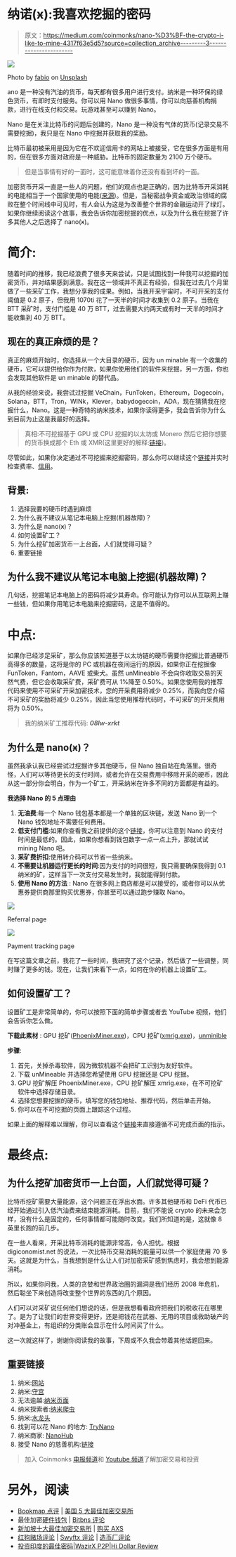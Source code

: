 # 纳诺(ӿ):我喜欢挖掘的密码

> 原文：<https://medium.com/coinmonks/nano-%D3%BF-the-crypto-i-like-to-mine-4317f63e5d5?source=collection_archive---------3----------------------->

![](img/ed3fd52dd4249d2f6376d0b4e133f357.png)

Photo by [fabio](https://unsplash.com/@fabioha?utm_source=unsplash&utm_medium=referral&utm_content=creditCopyText) on [Unsplash](https://unsplash.com/photos/oyXis2kALVg)

ano 是一种没有汽油的货币，每天都有很多用户进行支付。纳米是一种环保的绿色货币，有即时支付服务。你可以用 Nano 做很多事情，你可以向慈善机构捐款，进行在线支付和交易。玩游戏甚至可以赚到 Nano。

Nano 是在关注比特币的问题后创建的，Nano 是一种没有气体的货币(记录交易不需要挖掘)，我只是在 Nano 中挖掘并获取我的奖励。

比特币最初被采用是因为它在不欢迎信用卡的网站上被接受，它在很多方面是有用的，但在很多方面对政府是一种威胁。比特币的固定数量为 2100 万个硬币。

> 但是当事情有好的一面时，这可能意味着你还没有看到坏的一面。

加密货币开采一直是一些人的问题，他们的观点也是正确的，因为比特币开采消耗的电能相当于一个国家使用的电能([来源](https://digiconomist.net/bitcoin-energy-consumption/))。但是，当秘密战争资金或政治领域的腐败在整个时间线中可见时，有人会认为这是为改善整个世界的金融运动开了绿灯。如果你继续阅读这个故事，我会告诉你加密挖掘的优点，以及为什么我在挖掘了许多其他人之后选择了 nano(ӿ)。

# 简介:

随着时间的推移，我已经浪费了很多天来尝试，只是试图找到一种我可以挖掘的加密货币，并对结果感到满意。我在这一领域并不真正有经验，但我在过去几个月里做了一些采矿工作，我想分享我的成果。例如，当我开采宇宙时，不可开采的支付阈值是 0.2 原子，但我用 1070ti 花了一天半的时间才收集到 0.2 原子。当我在 BTT 采矿时，支付门槛是 40 万 BTT，过去需要大约两天或有时一天半的时间才能收集到 40 万 BTT。

## 现在的**真正麻烦的是**？

真正的麻烦开始时，你选择从一个大目录的硬币，因为 un minable 有一个收集的硬币，它可以提供给你作为付款，如果你使用他们的软件来挖掘，另一方面，你也会发现其他软件是 un minable 的替代品。

从我的经验来说，我尝试过挖掘 VeChain，FunToken，Ethereum，Dogecoin，Solana，BTT，Tron，WINk，Klever，babydogecoin，ADA，现在猜猜我在挖掘什么，Nano。这是一种奇特的纳米技术，如果你读得更多，我会告诉你为什么到目前为止这是我最好的选择。

> 真相:不可挖掘基于 GPU 或 CPU 挖掘的以太坊或 Monero 然后它把你想要的货币换成那个 Eth 或 XMR(这里更好的解释:[链接](https://forum.cardano.org/t/unmineable-is-this-a-scam-i-earned-01-ada-in-one-day-gone/62204/3))。

尽管如此，如果你决定通过不可挖掘来挖掘密码，那么你可以继续这个[链接](https://unmineablesbest.com/)并实时检查费率、[信用](https://www.reddit.com/r/Unmineable/comments/o6ds5u/comment/h6garm2/?utm_source=share&utm_medium=web2x&context=3)。

## 背景:

1.  选择我要的硬币时遇到麻烦
2.  为什么我不建议从笔记本电脑上挖掘(机器故障)？
3.  为什么是 nano(ӿ)？
4.  如何设置矿工？
5.  为什么挖矿加密货币一上台面，人们就觉得可疑？
6.  重要链接

## 为什么我不建议从笔记本电脑上挖掘(机器故障)？

几句话，挖掘笔记本电脑上的密码将减少其寿命。你可能认为你可以从互联网上赚一些钱，但如果你用笔记本电脑来挖掘密码，这是不值得的。

# 中点:

如果你已经涉足采矿，那么你应该知道基于以太坊链的硬币需要你挖掘比普通硬币高得多的数量，这将是你的 PC 或机器在夜间运行的原因，如果你正在挖掘像 FunToken，Fantom，AAVE 或柴犬。虽然 unMineable 不会向你收取交易的天然气费，但它会收取采矿费，采矿费可从 1%降至 0.50%。如果您使用我的推荐代码来使用不可采矿开采加密技术，您的开采费用将减少 0.25%，而我向您介绍不可采矿的奖励将减少 0.25%，因此当您使用推荐代码时，不可采矿的开采费用将为 0.50%。

> 我的纳米矿工推荐代码: ***08lw-xrkt***

## 为什么是 nano(ӿ)？

虽然我承认我已经尝试过挖掘许多其他硬币，但 Nano 独自站在角落里。很奇怪，人们可以等待更长的支付时间，或者允许在交易费用中移除开采的硬币，因此从这一部分你会明白，作为一个矿工，开采纳米在许多不同的方面都是有益的。

**我选择 Nano 的 5 点理由**

1.  **无油费**:每一个 Nano 钱包基本都是一个单独的区块链，发送 Nano 到一个 Nano 钱包地址不需要任何费用。
2.  **低支付门槛**:如果你查看我之前提供的这个[链接](https://unmineablesbest.com/)，你可以注意到 Nano 的支付时间是最低的。因此，如果你想看到钱包数字一点一点上升，那就试试 mining Nano 吧。
3.  **采矿费折扣**:使用转介码可以节省一些纳米。
4.  **不需要让机器运行更长的时间**:因为支付的时间很短，我只需要确保我得到 0.1 纳米的矿，这样当下一次支付交易发生时，我就能得到付款。
5.  **使用 Nano 的方法** : Nano 在很多网上商店都是可以接受的，或者你可以从优惠券提供商那里购买优惠券，你甚至可以通过跑步赚取 Nano。

![](img/03f311f1b40aa080b093141c7bde7e83.png)

Referral page

![](img/cccb2c899d8272985c7e6c6487db423f.png)

Payment tracking page

在写这篇文章之前，我花了一些时间，我研究了这个记录，然后做了一些调整，同时赚了更多的钱。现在，让我们来看下一点，如何在你的机器上设置矿工。

## 如何设置矿工？

设置矿工是非常简单的，你可以按照下面的简单步骤或者去 YouTube 视频，他们会告诉你怎么做。

**下载此素材** : GPU 挖矿([PhoenixMiner.exe](https://phoenixminer.org/download/))，CPU 挖矿([xmrig.exe](https://xmrig.com/download))，[unminible](https://www.unmineable.com/miner)

**步骤**:

1.  首先，关掉杀毒软件，因为微软机器不会把矿工识别为友好软件。
2.  下载 unMineable 并选择您希望使用 GPU 挖掘还是 CPU 挖掘。
3.  GPU 挖矿解压 PhoenixMiner.exe，CPU 挖矿解压 xmrig.exe，在不可挖矿软件中选择存储目录。
4.  选择您想要挖掘的硬币，填写您的钱包地址、推荐代码，然后单击开始。
5.  你可以在不可挖掘的页面上跟踪这个过程。

如果上面的解释难以理解，你可以查看这个[链接](https://support.unmineable.com/how-to-setup-our-easy-mining-app/)来直接遵循不可完成页面的指示。

# 最终点:

## 为什么挖矿加密货币一上台面，人们就觉得可疑？

比特币挖矿需要大量能源，这个问题正在浮出水面。许多其他硬币和 DeFi 代币已经开始通过引入低汽油费来结束能源消耗。目前，我们不能说 crypto 的未来会怎样，没有什么是固定的，任何事情都可能随时改变。我们所知道的是，这就像 8 英里长跑的前几步。

在一些人看来，开采比特币消耗的能源非常高，令人担忧。根据 digiconomist.net 的说法，一次比特币交易消耗的能量可以供一个家庭使用 70 多天。这就是为什么，当我想到是什么让人们对加密采矿感到焦虑时，我会想到能源消耗。

所以，如果你问我，人类的贪婪和世界政治圈的漏洞是我们经历 2008 年危机，然后聪坐下来创造将改变整个世界的东西的几个原因。

人们可以对采矿说任何他们想说的话，但是我想看看政府把我们的税收花在哪里了。是为了让我们的世界变得更好，还是把钱花在武器、无用的项目或救助破产的对冲基金上，有组织的分类账会显示在什么时间买了什么。

这一次就这样了，谢谢你阅读我的故事，下周或不久我会带着其他话题回来。

## 重要链接

1.  纳米:[网站](https://nano.org/)
2.  纳米:[守宫](https://www.coingecko.com/en/coins/nano)
3.  无法逾越:[纳米页面](https://unmineable.com/coins/NANO)
4.  纳米探索者:[纳米爬虫](https://nanocrawler.cc/)
5.  纳米:[水龙头](https://hub.nano.org/faucets)
6.  找到可以花 Nano 的地方: [TryNano](https://nano.org/try-nano)
7.  纳米商家: [NanoHub](https://hub.nano.org/merchants)
8.  接受 Nano 的慈善机构:[链接](https://hub.nano.org/charities)

> 加入 Coinmonks [电报频道](https://t.me/coincodecap)和 [Youtube 频道](https://www.youtube.com/c/coinmonks/videos)了解加密交易和投资

# 另外，阅读

*   [Bookmap 点评](https://coincodecap.com/bookmap-review-2021-best-trading-software) | [美国 5 大最佳加密交易所](https://coincodecap.com/crypto-exchange-usa)
*   最佳加密[硬件钱包](/coinmonks/hardware-wallets-dfa1211730c6) | [Bitbns 评论](/coinmonks/bitbns-review-38256a07e161)
*   [新加坡十大最佳加密交易所](https://coincodecap.com/crypto-exchange-in-singapore) | [购买 AXS](https://coincodecap.com/buy-axs-token)
*   [红狗赌场评论](https://coincodecap.com/red-dog-casino-review) | [Swyftx 评论](https://coincodecap.com/swyftx-review) | [造币厂评论](https://coincodecap.com/coingate-review)
*   [投资印度的最佳密码](https://coincodecap.com/best-crypto-to-invest-in-india-in-2021)|[WazirX P2P](https://coincodecap.com/wazirx-p2p)|[Hi Dollar Review](https://coincodecap.com/hi-dollar-review)